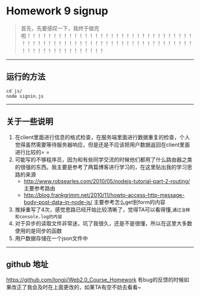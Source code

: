 # Homework 9 signup

> 首先，先要感叹一下，我终于做完啦！！！！！！！！！！！！！！！！！！！！！！！！！！！！！！！！！！！！！！！！！！！！！！！！！！！！！！！！！！！！！！！！！！！！！！！！！！！！！！！！！


-----
## 运行的方法
```
cd js/
node signin.js
```
------
## 关于一些说明
1. 在client里面进行信息的格式检查，在服务端里面进行数据重复的检查，个人觉得虽然需要等待服务器响应，但是还是不应该把用户数据返回在client里面进行比较的= =
2. 可能写的不够程序员，因为和有些同学交流的时候他们都用了什么路由器之类的很强的东西。我主要是参考了两篇博客进行学习的，在这里贴出我的学习思路的来源
    + http://www.robsearles.com/2010/05/nodejs-tutorial-part-2-routing/ 主要参考路由
    + http://blog.frankgrimm.net/2010/11/howto-access-http-message-body-post-data-in-node-js/ 主要参考怎么get到form的内容
3. 推掉重写了4次，感觉思路已经开始比较清晰了，觉得TA可以看得懂,`通过注释和console.log的内容`
4. 对于异步的读取文件非常迷，坑了我很久，还是不是很懂，所以在这里大多数使用的是同步的函数
5. 用户数据存储在一个json文件中

----
## github 地址
https://github.com/longjj/Web2.0_Course_Homework
有bug的反馈的时候如果改正了我会及时在上面更改的，如果TA有空不妨去看看~
